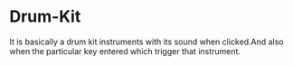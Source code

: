 # Drum-Kit
It is basically a drum kit  instruments with its sound when clicked.And also when the particular key entered which trigger that instrument. 
